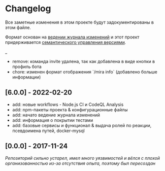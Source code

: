 # Changelog
Все заметные изменения в этом проекте будут задокументированы в этом файле.

Формат основан на [ведении журнала изменений](https://keepachangelog.com/en/1.0.0/)
и этот проект придерживается [семантического управления версиями](https://semver.org/spec/v2.0.0.html).

_

- remove: команда invite удалена, так как добавлена в виде кнопки в профиль бота
- chore: изменен формат отображения \`/mira info\` (добавлено больше информации)

## [6.0.0] - 2022-02-20

- add: новые workflows - Node.js CI и CodeQL Analysis
- add: npm-пакеты проекта & конфигурационные файлы
- add: начато ведение журнала изменений
- add: информация о покрытии тестами
- add: базовые сервисы и функционал & выдача ролей по реакции, псевдоимена путей, docker-mysql

## [0.0.0] - 2017-11-24
*Репозиторий сильно устарел, имел много уязвимостей и вёлся с плохой организованностью из-за отсутствия опыта, поэтому был пересоздан*
